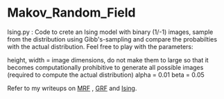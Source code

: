 # Makov_Random_Field

Ising.py : Code to crete an Ising model with binary (1/-1) images, sample from the distribution using Gibb's-sampling and compare the probabilties with the actual distribution. Feel free to play with the parameters: 

height, width = image dimensions, do not make them to large so that it becomes computationally prohibitive to generate all possible images (required to compute the actual distribution) 
alpha = 0.01
beta = 0.05

Refer to my writeups on [MRF](https://pchanda.github.io/MarkovRandomFields/) , [GRF](https://pchanda.github.io/GibbsRandomField/) and [Ising](https://pchanda.github.io/Ising/).

